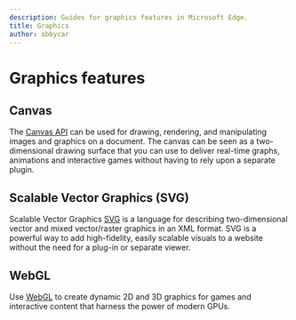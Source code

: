 ```yaml
---
description: Guides for graphics features in Microsoft Edge.
title: Graphics
author: abbycar
---
```


# Graphics features

## Canvas

The [Canvas API](./canvas) can be used for drawing, rendering, and manipulating images and graphics on a document. The canvas can be seen as a two-dimensional drawing surface that you can use to deliver real-time graphs, animations and interactive games without having to rely upon a separate plugin.

## Scalable Vector Graphics (SVG)

Scalable Vector Graphics [SVG](./SVG) is a language for describing two-dimensional vector and mixed vector/raster graphics in an XML format. SVG is a powerful way to add high-fidelity, easily scalable visuals to a website without the need for a plug-in or separate viewer.

## WebGL
Use [WebGL](./WebGL) to create dynamic 2D and 3D graphics for games and interactive content that harness the power of modern GPUs.
